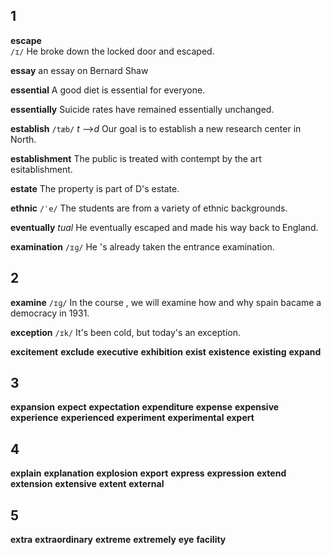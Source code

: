 ## 1
**escape**  
`/ɪ/`
He broke down the locked door and escaped.

**essay** 
an essay on Bernard Shaw

**essential**
A good diet is essential for everyone.

**essentially** 
Suicide rates have remained essentially unchanged.

**establish** 
`/tæb/`
*t* -->*d*
Our goal is to establish a new research center in North.

**establishment**
The public is treated with contempt by the art esitablishment.

**estate** 
The property is part of D's estate.

**ethnic** 
`/ˈe/`
The students are from a variety of ethnic backgrounds.

**eventually**
*tual*
He eventually escaped and made his way back to England.

**examination**
`/ɪɡ/`
He 's already taken the entrance examination.

## 2 
**examine**
`/ɪɡ/`
In the course , we will examine how and why spain bacame a democracy in 1931.

**exception** 
`/ɪk/`
It's been cold, but today's an exception.

**excitement** 
**exclude** 
**executive**
**exhibition** 
**exist** 
**existence** 
**existing** 
**expand** 
## 3
**expansion** 
**expect** 
**expectation** 
**expenditure** 
**expense** 
**expensive** 
**experience**
**experienced** 
**experiment** 
**experimental** 
**expert**
## 4
**explain** 
**explanation** 
**explosion**
**export** 
**express** 
**expression** 
**extend** 
**extension**
**extensive** 
**extent** 
**external** 
## 5
**extra** 
**extraordinary** 
**extreme** 
**extremely** 
**eye** 
**facility** 